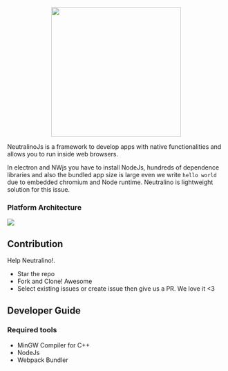 <div align="center">
  <img src="https://cdn.rawgit.com/neutralinojs/neutralinojs.github.io/b667f2c2/docs/nllogo.png" style="width:300px;"/>
</div>

NeutralinoJs is a framework to develop apps with native functionalities and allows you to run inside web browsers. 

In electron and NWjs you have to install NodeJs, hundreds of dependence libraries and also the bundled app size is large even we write `hello world` due to embedded chromium and Node runtime. Neutralino is lightweight solution for this issue.

### Platform Architecture

<img src="https://rawgit.com/neutralinojs/neutralinojs.github.io/master/docs/architecture.png">

## Contribution

Help Neutralino!.

- Star the repo
- Fork and Clone! Awesome
- Select existing issues or create issue then give us a PR. We love it <3 

## Developer Guide

### Required tools 

- MinGW Compiler for C++
- NodeJs
- Webpack Bundler


